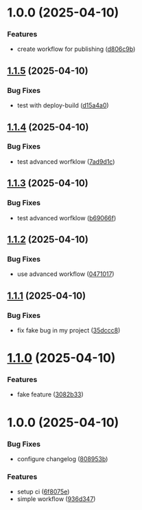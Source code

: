 # 1.0.0 (2025-04-10)


### Features

* create workflow for publishing ([d806c9b](https://github.com/kabaros/test-workflow/commit/d806c9bfd0667617c67dd1d49d5d5c0646a62d54))

## [1.1.5](https://github.com/kabaros/test-workflow/compare/v1.1.4...v1.1.5) (2025-04-10)


### Bug Fixes

* test with deploy-build ([d15a4a0](https://github.com/kabaros/test-workflow/commit/d15a4a07af1051236925994d11dee65d88a1b29d))

## [1.1.4](https://github.com/kabaros/test-workflow/compare/v1.1.3...v1.1.4) (2025-04-10)


### Bug Fixes

* test advanced worfklow ([7ad9d1c](https://github.com/kabaros/test-workflow/commit/7ad9d1c55decd7d908d08818dc241c8ccf89ef7a))

## [1.1.3](https://github.com/kabaros/test-workflow/compare/v1.1.2...v1.1.3) (2025-04-10)


### Bug Fixes

* test advanced worfklow ([b69066f](https://github.com/kabaros/test-workflow/commit/b69066ff20882eb3bd7df38e2db90cd56d911d1b))

## [1.1.2](https://github.com/kabaros/test-workflow/compare/v1.1.1...v1.1.2) (2025-04-10)


### Bug Fixes

*  use advanced workflow ([0471017](https://github.com/kabaros/test-workflow/commit/04710174c64eda525cee43d033bde22fc0af8f1c))

## [1.1.1](https://github.com/kabaros/test-workflow/compare/v1.1.0...v1.1.1) (2025-04-10)


### Bug Fixes

* fix fake bug in my project ([35dccc8](https://github.com/kabaros/test-workflow/commit/35dccc8f468f3d8ef5a0049f202c1e8a33ab458f))

# [1.1.0](https://github.com/kabaros/test-workflow/compare/v1.0.0...v1.1.0) (2025-04-10)


### Features

* fake feature ([3082b33](https://github.com/kabaros/test-workflow/commit/3082b33528a4ea49aea15c573b22baba6f427cb0))

# 1.0.0 (2025-04-10)


### Bug Fixes

* configure changelog ([808953b](https://github.com/kabaros/test-workflow/commit/808953bf40d5a9510457265a9d1485c2b47888da))


### Features

* setup ci ([6f8075e](https://github.com/kabaros/test-workflow/commit/6f8075e441e871c28ee9049e75c3a675a1f56351))
* simple workflow ([936d347](https://github.com/kabaros/test-workflow/commit/936d347f58eaf694542ab3a2cf0962d9c3c01e85))
